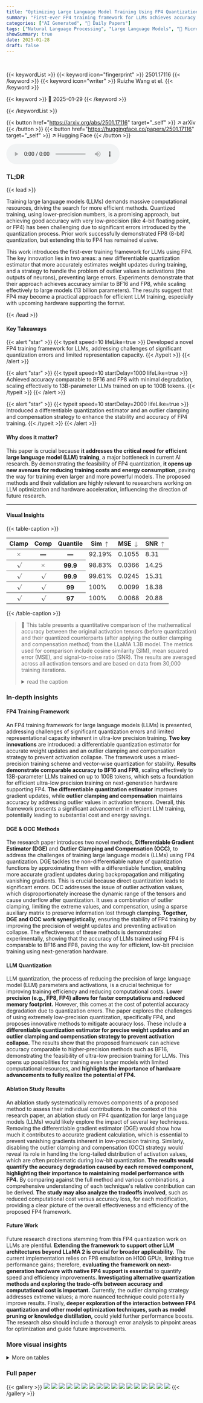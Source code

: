 ```yaml
---
title: "Optimizing Large Language Model Training Using FP4 Quantization"
summary: "First-ever FP4 training framework for LLMs achieves accuracy comparable to BF16 and FP8, enabling efficient ultra-low precision training."
categories: ["AI Generated", "🤗 Daily Papers"]
tags: ["Natural Language Processing", "Large Language Models", "🏢 Microsoft Research",]
showSummary: true
date: 2025-01-28
draft: false
---
```


<br>

{{< keywordList >}}
{{< keyword icon="fingerprint" >}} 2501.17116 {{< /keyword >}}
{{< keyword icon="writer" >}} Ruizhe Wang et el. {{< /keyword >}}
 
{{< keyword >}} 🤗 2025-01-29 {{< /keyword >}}
 
{{< /keywordList >}}

{{< button href="https://arxiv.org/abs/2501.17116" target="_self" >}}
↗ arXiv
{{< /button >}}
{{< button href="https://huggingface.co/papers/2501.17116" target="_self" >}}
↗ Hugging Face
{{< /button >}}



<audio controls>
    <source src="https://ai-paper-reviewer.com/2501.17116/podcast.wav" type="audio/wav">
    Your browser does not support the audio element.
</audio>


### TL;DR


{{< lead >}}

Training large language models (LLMs) demands massive computational resources, driving the search for more efficient methods.  Quantized training, using lower-precision numbers, is a promising approach, but achieving good accuracy with very low-precision (like 4-bit floating point, or FP4) has been challenging due to significant errors introduced by the quantization process.  Prior work successfully demonstrated FP8 (8-bit) quantization, but extending this to FP4 has remained elusive. 

This work introduces the first-ever training framework for LLMs using FP4.  The key innovation lies in two areas: a new differentiable quantization estimator that more accurately estimates weight updates during training, and a strategy to handle the problem of outlier values in activations (the outputs of neurons), preventing large errors.  Experiments demonstrate that their approach achieves accuracy similar to BF16 and FP8, while scaling effectively to large models (13 billion parameters).  The results suggest that FP4 may become a practical approach for efficient LLM training, especially with upcoming hardware supporting the format.

{{< /lead >}}


#### Key Takeaways

{{< alert "star" >}}
{{< typeit speed=10 lifeLike=true >}} Developed a novel FP4 training framework for LLMs, addressing challenges of significant quantization errors and limited representation capacity. {{< /typeit >}}
{{< /alert >}}

{{< alert "star" >}}
{{< typeit speed=10 startDelay=1000 lifeLike=true >}} Achieved accuracy comparable to BF16 and FP8 with minimal degradation, scaling effectively to 13B-parameter LLMs trained on up to 100B tokens. {{< /typeit >}}
{{< /alert >}}

{{< alert "star" >}}
{{< typeit speed=10 startDelay=2000 lifeLike=true >}} Introduced a differentiable quantization estimator and an outlier clamping and compensation strategy to enhance the stability and accuracy of FP4 training. {{< /typeit >}}
{{< /alert >}}

#### Why does it matter?
This paper is crucial because **it addresses the critical need for efficient large language model (LLM) training**, a major bottleneck in current AI research.  By demonstrating the feasibility of FP4 quantization, **it opens up new avenues for reducing training costs and energy consumption**, paving the way for training even larger and more powerful models.  The proposed methods and their validation are highly relevant to researchers working on LLM optimization and hardware acceleration, influencing the direction of future research.

------
#### Visual Insights





{{< table-caption >}}
<table class="ltx_tabular ltx_centering ltx_guessed_headers ltx_align_middle" id="S3.T1.12.12">
<thead class="ltx_thead">
<tr class="ltx_tr" id="S3.T1.3.3.3">
<th class="ltx_td ltx_align_center ltx_th ltx_th_column ltx_th_row ltx_border_tt" id="S3.T1.3.3.3.4">Clamp</th>
<th class="ltx_td ltx_align_center ltx_th ltx_th_column ltx_th_row ltx_border_tt" id="S3.T1.3.3.3.5">Comp</th>
<th class="ltx_td ltx_align_center ltx_th ltx_th_column ltx_th_row ltx_border_tt" id="S3.T1.3.3.3.6">Quantile</th>
<th class="ltx_td ltx_align_center ltx_th ltx_th_column ltx_border_tt" id="S3.T1.1.1.1.1">Sim <math alttext="\uparrow" class="ltx_Math" display="inline" id="S3.T1.1.1.1.1.m1.1"><semantics id="S3.T1.1.1.1.1.m1.1a"><mo id="S3.T1.1.1.1.1.m1.1.1" stretchy="false" xref="S3.T1.1.1.1.1.m1.1.1.cmml">↑</mo><annotation-xml encoding="MathML-Content" id="S3.T1.1.1.1.1.m1.1b"><ci id="S3.T1.1.1.1.1.m1.1.1.cmml" xref="S3.T1.1.1.1.1.m1.1.1">↑</ci></annotation-xml><annotation encoding="application/x-tex" id="S3.T1.1.1.1.1.m1.1c">\uparrow</annotation><annotation encoding="application/x-llamapun" id="S3.T1.1.1.1.1.m1.1d">↑</annotation></semantics></math>
</th>
<th class="ltx_td ltx_align_center ltx_th ltx_th_column ltx_border_tt" id="S3.T1.2.2.2.2">MSE <math alttext="\downarrow" class="ltx_Math" display="inline" id="S3.T1.2.2.2.2.m1.1"><semantics id="S3.T1.2.2.2.2.m1.1a"><mo id="S3.T1.2.2.2.2.m1.1.1" stretchy="false" xref="S3.T1.2.2.2.2.m1.1.1.cmml">↓</mo><annotation-xml encoding="MathML-Content" id="S3.T1.2.2.2.2.m1.1b"><ci id="S3.T1.2.2.2.2.m1.1.1.cmml" xref="S3.T1.2.2.2.2.m1.1.1">↓</ci></annotation-xml><annotation encoding="application/x-tex" id="S3.T1.2.2.2.2.m1.1c">\downarrow</annotation><annotation encoding="application/x-llamapun" id="S3.T1.2.2.2.2.m1.1d">↓</annotation></semantics></math>
</th>
<th class="ltx_td ltx_align_center ltx_th ltx_th_column ltx_border_tt" id="S3.T1.3.3.3.3">SNR <math alttext="\uparrow" class="ltx_Math" display="inline" id="S3.T1.3.3.3.3.m1.1"><semantics id="S3.T1.3.3.3.3.m1.1a"><mo id="S3.T1.3.3.3.3.m1.1.1" stretchy="false" xref="S3.T1.3.3.3.3.m1.1.1.cmml">↑</mo><annotation-xml encoding="MathML-Content" id="S3.T1.3.3.3.3.m1.1b"><ci id="S3.T1.3.3.3.3.m1.1.1.cmml" xref="S3.T1.3.3.3.3.m1.1.1">↑</ci></annotation-xml><annotation encoding="application/x-tex" id="S3.T1.3.3.3.3.m1.1c">\uparrow</annotation><annotation encoding="application/x-llamapun" id="S3.T1.3.3.3.3.m1.1d">↑</annotation></semantics></math>
</th>
</tr>
</thead>
<tbody class="ltx_tbody">
<tr class="ltx_tr" id="S3.T1.4.4.4">
<th class="ltx_td ltx_align_center ltx_th ltx_th_row ltx_border_t" id="S3.T1.4.4.4.1"><math alttext="\times" class="ltx_Math" display="inline" id="S3.T1.4.4.4.1.m1.1"><semantics id="S3.T1.4.4.4.1.m1.1a"><mo id="S3.T1.4.4.4.1.m1.1.1" xref="S3.T1.4.4.4.1.m1.1.1.cmml">×</mo><annotation-xml encoding="MathML-Content" id="S3.T1.4.4.4.1.m1.1b"><times id="S3.T1.4.4.4.1.m1.1.1.cmml" xref="S3.T1.4.4.4.1.m1.1.1"></times></annotation-xml><annotation encoding="application/x-tex" id="S3.T1.4.4.4.1.m1.1c">\times</annotation><annotation encoding="application/x-llamapun" id="S3.T1.4.4.4.1.m1.1d">×</annotation></semantics></math></th>
<th class="ltx_td ltx_align_center ltx_th ltx_th_row ltx_border_t" id="S3.T1.4.4.4.2">—</th>
<th class="ltx_td ltx_align_center ltx_th ltx_th_row ltx_border_t" id="S3.T1.4.4.4.3">—</th>
<td class="ltx_td ltx_align_center ltx_border_t" id="S3.T1.4.4.4.4">92.19%</td>
<td class="ltx_td ltx_align_center ltx_border_t" id="S3.T1.4.4.4.5">0.1055</td>
<td class="ltx_td ltx_align_center ltx_border_t" id="S3.T1.4.4.4.6">8.31</td>
</tr>
<tr class="ltx_tr" id="S3.T1.6.6.6">
<th class="ltx_td ltx_align_center ltx_th ltx_th_row" id="S3.T1.5.5.5.1"><math alttext="\surd" class="ltx_Math" display="inline" id="S3.T1.5.5.5.1.m1.1"><semantics id="S3.T1.5.5.5.1.m1.1a"><mo id="S3.T1.5.5.5.1.m1.1.1" xref="S3.T1.5.5.5.1.m1.1.1.cmml">√</mo><annotation-xml encoding="MathML-Content" id="S3.T1.5.5.5.1.m1.1b"><csymbol cd="latexml" id="S3.T1.5.5.5.1.m1.1.1.cmml" xref="S3.T1.5.5.5.1.m1.1.1">square-root</csymbol></annotation-xml><annotation encoding="application/x-tex" id="S3.T1.5.5.5.1.m1.1c">\surd</annotation><annotation encoding="application/x-llamapun" id="S3.T1.5.5.5.1.m1.1d">√</annotation></semantics></math></th>
<th class="ltx_td ltx_align_center ltx_th ltx_th_row" id="S3.T1.6.6.6.2"><math alttext="\times" class="ltx_Math" display="inline" id="S3.T1.6.6.6.2.m1.1"><semantics id="S3.T1.6.6.6.2.m1.1a"><mo id="S3.T1.6.6.6.2.m1.1.1" xref="S3.T1.6.6.6.2.m1.1.1.cmml">×</mo><annotation-xml encoding="MathML-Content" id="S3.T1.6.6.6.2.m1.1b"><times id="S3.T1.6.6.6.2.m1.1.1.cmml" xref="S3.T1.6.6.6.2.m1.1.1"></times></annotation-xml><annotation encoding="application/x-tex" id="S3.T1.6.6.6.2.m1.1c">\times</annotation><annotation encoding="application/x-llamapun" id="S3.T1.6.6.6.2.m1.1d">×</annotation></semantics></math></th>
<th class="ltx_td ltx_align_center ltx_th ltx_th_row" id="S3.T1.6.6.6.3">99.9</th>
<td class="ltx_td ltx_align_center" id="S3.T1.6.6.6.4">98.83%</td>
<td class="ltx_td ltx_align_center" id="S3.T1.6.6.6.5">0.0366</td>
<td class="ltx_td ltx_align_center" id="S3.T1.6.6.6.6">14.25</td>
</tr>
<tr class="ltx_tr" id="S3.T1.8.8.8">
<th class="ltx_td ltx_align_center ltx_th ltx_th_row" id="S3.T1.7.7.7.1"><math alttext="\surd" class="ltx_Math" display="inline" id="S3.T1.7.7.7.1.m1.1"><semantics id="S3.T1.7.7.7.1.m1.1a"><mo id="S3.T1.7.7.7.1.m1.1.1" xref="S3.T1.7.7.7.1.m1.1.1.cmml">√</mo><annotation-xml encoding="MathML-Content" id="S3.T1.7.7.7.1.m1.1b"><csymbol cd="latexml" id="S3.T1.7.7.7.1.m1.1.1.cmml" xref="S3.T1.7.7.7.1.m1.1.1">square-root</csymbol></annotation-xml><annotation encoding="application/x-tex" id="S3.T1.7.7.7.1.m1.1c">\surd</annotation><annotation encoding="application/x-llamapun" id="S3.T1.7.7.7.1.m1.1d">√</annotation></semantics></math></th>
<th class="ltx_td ltx_align_center ltx_th ltx_th_row" id="S3.T1.8.8.8.2"><math alttext="\surd" class="ltx_Math" display="inline" id="S3.T1.8.8.8.2.m1.1"><semantics id="S3.T1.8.8.8.2.m1.1a"><mo id="S3.T1.8.8.8.2.m1.1.1" xref="S3.T1.8.8.8.2.m1.1.1.cmml">√</mo><annotation-xml encoding="MathML-Content" id="S3.T1.8.8.8.2.m1.1b"><csymbol cd="latexml" id="S3.T1.8.8.8.2.m1.1.1.cmml" xref="S3.T1.8.8.8.2.m1.1.1">square-root</csymbol></annotation-xml><annotation encoding="application/x-tex" id="S3.T1.8.8.8.2.m1.1c">\surd</annotation><annotation encoding="application/x-llamapun" id="S3.T1.8.8.8.2.m1.1d">√</annotation></semantics></math></th>
<th class="ltx_td ltx_align_center ltx_th ltx_th_row" id="S3.T1.8.8.8.3">99.9</th>
<td class="ltx_td ltx_align_center" id="S3.T1.8.8.8.4">99.61%</td>
<td class="ltx_td ltx_align_center" id="S3.T1.8.8.8.5">0.0245</td>
<td class="ltx_td ltx_align_center" id="S3.T1.8.8.8.6">15.31</td>
</tr>
<tr class="ltx_tr" id="S3.T1.10.10.10">
<th class="ltx_td ltx_align_center ltx_th ltx_th_row" id="S3.T1.9.9.9.1"><math alttext="\surd" class="ltx_Math" display="inline" id="S3.T1.9.9.9.1.m1.1"><semantics id="S3.T1.9.9.9.1.m1.1a"><mo id="S3.T1.9.9.9.1.m1.1.1" xref="S3.T1.9.9.9.1.m1.1.1.cmml">√</mo><annotation-xml encoding="MathML-Content" id="S3.T1.9.9.9.1.m1.1b"><csymbol cd="latexml" id="S3.T1.9.9.9.1.m1.1.1.cmml" xref="S3.T1.9.9.9.1.m1.1.1">square-root</csymbol></annotation-xml><annotation encoding="application/x-tex" id="S3.T1.9.9.9.1.m1.1c">\surd</annotation><annotation encoding="application/x-llamapun" id="S3.T1.9.9.9.1.m1.1d">√</annotation></semantics></math></th>
<th class="ltx_td ltx_align_center ltx_th ltx_th_row" id="S3.T1.10.10.10.2"><math alttext="\surd" class="ltx_Math" display="inline" id="S3.T1.10.10.10.2.m1.1"><semantics id="S3.T1.10.10.10.2.m1.1a"><mo id="S3.T1.10.10.10.2.m1.1.1" xref="S3.T1.10.10.10.2.m1.1.1.cmml">√</mo><annotation-xml encoding="MathML-Content" id="S3.T1.10.10.10.2.m1.1b"><csymbol cd="latexml" id="S3.T1.10.10.10.2.m1.1.1.cmml" xref="S3.T1.10.10.10.2.m1.1.1">square-root</csymbol></annotation-xml><annotation encoding="application/x-tex" id="S3.T1.10.10.10.2.m1.1c">\surd</annotation><annotation encoding="application/x-llamapun" id="S3.T1.10.10.10.2.m1.1d">√</annotation></semantics></math></th>
<th class="ltx_td ltx_align_center ltx_th ltx_th_row" id="S3.T1.10.10.10.3">99</th>
<td class="ltx_td ltx_align_center" id="S3.T1.10.10.10.4">100%</td>
<td class="ltx_td ltx_align_center" id="S3.T1.10.10.10.5">0.0099</td>
<td class="ltx_td ltx_align_center" id="S3.T1.10.10.10.6">18.38</td>
</tr>
<tr class="ltx_tr" id="S3.T1.12.12.12">
<th class="ltx_td ltx_align_center ltx_th ltx_th_row ltx_border_bb" id="S3.T1.11.11.11.1"><math alttext="\surd" class="ltx_Math" display="inline" id="S3.T1.11.11.11.1.m1.1"><semantics id="S3.T1.11.11.11.1.m1.1a"><mo id="S3.T1.11.11.11.1.m1.1.1" xref="S3.T1.11.11.11.1.m1.1.1.cmml">√</mo><annotation-xml encoding="MathML-Content" id="S3.T1.11.11.11.1.m1.1b"><csymbol cd="latexml" id="S3.T1.11.11.11.1.m1.1.1.cmml" xref="S3.T1.11.11.11.1.m1.1.1">square-root</csymbol></annotation-xml><annotation encoding="application/x-tex" id="S3.T1.11.11.11.1.m1.1c">\surd</annotation><annotation encoding="application/x-llamapun" id="S3.T1.11.11.11.1.m1.1d">√</annotation></semantics></math></th>
<th class="ltx_td ltx_align_center ltx_th ltx_th_row ltx_border_bb" id="S3.T1.12.12.12.2"><math alttext="\surd" class="ltx_Math" display="inline" id="S3.T1.12.12.12.2.m1.1"><semantics id="S3.T1.12.12.12.2.m1.1a"><mo id="S3.T1.12.12.12.2.m1.1.1" xref="S3.T1.12.12.12.2.m1.1.1.cmml">√</mo><annotation-xml encoding="MathML-Content" id="S3.T1.12.12.12.2.m1.1b"><csymbol cd="latexml" id="S3.T1.12.12.12.2.m1.1.1.cmml" xref="S3.T1.12.12.12.2.m1.1.1">square-root</csymbol></annotation-xml><annotation encoding="application/x-tex" id="S3.T1.12.12.12.2.m1.1c">\surd</annotation><annotation encoding="application/x-llamapun" id="S3.T1.12.12.12.2.m1.1d">√</annotation></semantics></math></th>
<th class="ltx_td ltx_align_center ltx_th ltx_th_row ltx_border_bb" id="S3.T1.12.12.12.3">97</th>
<td class="ltx_td ltx_align_center ltx_border_bb" id="S3.T1.12.12.12.4">100%</td>
<td class="ltx_td ltx_align_center ltx_border_bb" id="S3.T1.12.12.12.5">0.0068</td>
<td class="ltx_td ltx_align_center ltx_border_bb" id="S3.T1.12.12.12.6">20.88</td>
</tr>
</tbody>
</table>{{< /table-caption >}}

> 🔼 This table presents a quantitative comparison of the mathematical accuracy between the original activation tensors (before quantization) and their quantized counterparts (after applying the outlier clamping and compensation method) from the LLaMA 1.3B model.  The metrics used for comparison include cosine similarity (SIM), mean squared error (MSE), and signal-to-noise ratio (SNR).  The results are averaged across all activation tensors and are based on data from 30,000 training iterations.
> <details>
> <summary>read the caption</summary>
> Table 1: Quantitative analysis of mathematical accuracy between original and quantized activation tensors. Results represent the average values obtained across all activation tensors on the 30,000 training iterations of the LLaMA 1.3B model.
> </details>





### In-depth insights


#### FP4 Training Framework
An FP4 training framework for large language models (LLMs) is presented, addressing challenges of significant quantization errors and limited representational capacity inherent in ultra-low precision training.  **Two key innovations** are introduced: a differentiable quantization estimator for accurate weight updates and an outlier clamping and compensation strategy to prevent activation collapse.  The framework uses a mixed-precision training scheme and vector-wise quantization for stability.  **Results demonstrate comparable accuracy to BF16 and FP8**, scaling effectively to 13B-parameter LLMs trained on up to 100B tokens, which sets a foundation for efficient ultra-low precision training on next-generation hardware supporting FP4.  **The differentiable quantization estimator** improves gradient updates, while **outlier clamping and compensation** maintains accuracy by addressing outlier values in activation tensors.  Overall, this framework presents a significant advancement in efficient LLM training, potentially leading to substantial cost and energy savings.

#### DGE & OCC Methods
The research paper introduces two novel methods, **Differentiable Gradient Estimator (DGE)** and **Outlier Clamping and Compensation (OCC)**, to address the challenges of training large language models (LLMs) using FP4 quantization.  DGE tackles the non-differentiable nature of quantization functions by approximating them with a differentiable function, enabling more accurate gradient updates during backpropagation and mitigating vanishing gradients.  This is crucial because direct quantization leads to significant errors.  OCC addresses the issue of outlier activation values, which disproportionately increase the dynamic range of the tensors and cause underflow after quantization.  It uses a combination of outlier clamping, limiting the extreme values, and compensation, using a sparse auxiliary matrix to preserve information lost through clamping.  **Together, DGE and OCC work synergistically**, ensuring the stability of FP4 training by improving the precision of weight updates and preventing activation collapse.  The effectiveness of these methods is demonstrated experimentally, showing that the accuracy of LLMs trained using FP4 is comparable to BF16 and FP8, paving the way for efficient, low-bit precision training using next-generation hardware.

#### LLM Quantization
LLM quantization, the process of reducing the precision of large language model (LLM) parameters and activations, is a crucial technique for improving training efficiency and reducing computational costs.  **Lower precision (e.g., FP8, FP4) allows for faster computations and reduced memory footprint.** However, this comes at the cost of potential accuracy degradation due to quantization errors.  The paper explores the challenges of using extremely low-precision quantization, specifically FP4, and proposes innovative methods to mitigate accuracy loss.  These include **a differentiable quantization estimator for precise weight updates and an outlier clamping and compensation strategy to prevent activation collapse.**  The results show that the proposed framework can achieve accuracy comparable to higher-precision methods such as BF16, demonstrating the feasibility of ultra-low precision training for LLMs. This opens up possibilities for training even larger models with limited computational resources, and **highlights the importance of hardware advancements to fully realize the potential of FP4.**

#### Ablation Study Results
An ablation study systematically removes components of a proposed method to assess their individual contributions.  In the context of this research paper, an ablation study on FP4 quantization for large language models (LLMs) would likely explore the impact of several key techniques. Removing the differentiable gradient estimator (DGE) would show how much it contributes to accurate gradient calculation, which is essential to prevent vanishing gradients inherent in low-precision training.  Similarly, disabling the outlier clamping and compensation (OCC) strategy would reveal its role in handling the long-tailed distribution of activation values, which are often problematic during low-bit quantization.  **The results would quantify the accuracy degradation caused by each removed component, highlighting their importance to maintaining model performance with FP4.** By comparing against the full method and various combinations, a comprehensive understanding of each technique's relative contribution can be derived.  **The study may also analyze the tradeoffs involved**, such as reduced computational cost versus accuracy loss, for each modification, providing a clear picture of the overall effectiveness and efficiency of the proposed FP4 framework.

#### Future Work
Future research directions stemming from this FP4 quantization work on LLMs are plentiful.  **Extending the framework to support other LLM architectures beyond LLaMA 2 is crucial for broader applicability.**  The current implementation relies on FP8 emulation on H100 GPUs, limiting true performance gains; therefore, **evaluating the framework on next-generation hardware with native FP4 support is essential** to quantify speed and efficiency improvements.  **Investigating alternative quantization methods and exploring the trade-offs between accuracy and computational cost is important.**  Currently, the outlier clamping strategy addresses extreme values; a more nuanced technique could potentially improve results.  Finally, **deeper exploration of the interaction between FP4 quantization and other model optimization techniques, such as model pruning or knowledge distillation,** could yield further performance boosts. The research also should include a thorough error analysis to pinpoint areas for optimization and guide future improvements.


### More visual insights




<details>
<summary>More on tables
</summary>


{{< table-caption >}}
<table class="ltx_tabular ltx_centering ltx_guessed_headers ltx_align_middle" id="S3.T2.1">
<thead class="ltx_thead">
<tr class="ltx_tr" id="S3.T2.1.1.1">
<th class="ltx_td ltx_align_center ltx_th ltx_th_column ltx_border_tt" id="S3.T2.1.1.1.1">Model Size</th>
<th class="ltx_td ltx_align_center ltx_th ltx_th_column ltx_border_tt" id="S3.T2.1.1.1.2">Precision</th>
<th class="ltx_td ltx_align_center ltx_th ltx_th_column ltx_border_tt" id="S3.T2.1.1.1.3"><span class="ltx_text ltx_font_bold" id="S3.T2.1.1.1.3.1">Average</span></th>
<th class="ltx_td ltx_align_center ltx_th ltx_th_column ltx_border_tt" id="S3.T2.1.1.1.4">PiQA</th>
<th class="ltx_td ltx_align_center ltx_th ltx_th_column ltx_border_tt" id="S3.T2.1.1.1.5">Hellaswag</th>
<th class="ltx_td ltx_align_center ltx_th ltx_th_column ltx_border_tt" id="S3.T2.1.1.1.6">ObQA</th>
<th class="ltx_td ltx_align_center ltx_th ltx_th_column ltx_border_tt" id="S3.T2.1.1.1.7">Arc-C</th>
<th class="ltx_td ltx_align_center ltx_th ltx_th_column ltx_border_tt" id="S3.T2.1.1.1.8">Arc-E</th>
<th class="ltx_td ltx_align_center ltx_th ltx_th_column ltx_border_tt" id="S3.T2.1.1.1.9">BoolQ</th>
<th class="ltx_td ltx_align_center ltx_th ltx_th_column ltx_border_tt" id="S3.T2.1.1.1.10">LogiQA</th>
<th class="ltx_td ltx_align_center ltx_th ltx_th_column ltx_border_tt" id="S3.T2.1.1.1.11">SciQ</th>
<th class="ltx_td ltx_align_center ltx_th ltx_th_column ltx_border_tt" id="S3.T2.1.1.1.12">Lambada</th>
</tr>
</thead>
<tbody class="ltx_tbody">
<tr class="ltx_tr" id="S3.T2.1.2.1">
<td class="ltx_td ltx_align_center ltx_border_t" id="S3.T2.1.2.1.1" rowspan="2"><span class="ltx_text" id="S3.T2.1.2.1.1.1">1.3B</span></td>
<td class="ltx_td ltx_align_center ltx_border_t" id="S3.T2.1.2.1.2">BF16</td>
<td class="ltx_td ltx_align_center ltx_border_t" id="S3.T2.1.2.1.3"><span class="ltx_text ltx_font_bold" id="S3.T2.1.2.1.3.1">53.23</span></td>
<td class="ltx_td ltx_align_center ltx_border_t" id="S3.T2.1.2.1.4">71.11</td>
<td class="ltx_td ltx_align_center ltx_border_t" id="S3.T2.1.2.1.5">50.80</td>
<td class="ltx_td ltx_align_center ltx_border_t" id="S3.T2.1.2.1.6">36.60</td>
<td class="ltx_td ltx_align_center ltx_border_t" id="S3.T2.1.2.1.7">36.69</td>
<td class="ltx_td ltx_align_center ltx_border_t" id="S3.T2.1.2.1.8">68.60</td>
<td class="ltx_td ltx_align_center ltx_border_t" id="S3.T2.1.2.1.9">57.83</td>
<td class="ltx_td ltx_align_center ltx_border_t" id="S3.T2.1.2.1.10">30.26</td>
<td class="ltx_td ltx_align_center ltx_border_t" id="S3.T2.1.2.1.11">83.30</td>
<td class="ltx_td ltx_align_center ltx_border_t" id="S3.T2.1.2.1.12">43.84</td>
</tr>
<tr class="ltx_tr" id="S3.T2.1.3.2">
<td class="ltx_td ltx_align_center" id="S3.T2.1.3.2.1">FP4(Ours)</td>
<td class="ltx_td ltx_align_center" id="S3.T2.1.3.2.2"><span class="ltx_text ltx_font_bold" id="S3.T2.1.3.2.2.1">53.13</span></td>
<td class="ltx_td ltx_align_center" id="S3.T2.1.3.2.3">70.89</td>
<td class="ltx_td ltx_align_center" id="S3.T2.1.3.2.4">50.82</td>
<td class="ltx_td ltx_align_center" id="S3.T2.1.3.2.5">36.20</td>
<td class="ltx_td ltx_align_center" id="S3.T2.1.3.2.6">36.86</td>
<td class="ltx_td ltx_align_center" id="S3.T2.1.3.2.7">67.47</td>
<td class="ltx_td ltx_align_center" id="S3.T2.1.3.2.8">58.23</td>
<td class="ltx_td ltx_align_center" id="S3.T2.1.3.2.9">29.49</td>
<td class="ltx_td ltx_align_center" id="S3.T2.1.3.2.10">83.90</td>
<td class="ltx_td ltx_align_center" id="S3.T2.1.3.2.11">44.30</td>
</tr>
<tr class="ltx_tr" id="S3.T2.1.4.3">
<td class="ltx_td ltx_align_center ltx_border_t" id="S3.T2.1.4.3.1" rowspan="2"><span class="ltx_text" id="S3.T2.1.4.3.1.1">7B</span></td>
<td class="ltx_td ltx_align_center ltx_border_t" id="S3.T2.1.4.3.2">BF16</td>
<td class="ltx_td ltx_align_center ltx_border_t" id="S3.T2.1.4.3.3"><span class="ltx_text ltx_font_bold" id="S3.T2.1.4.3.3.1">53.87</span></td>
<td class="ltx_td ltx_align_center ltx_border_t" id="S3.T2.1.4.3.4">71.22</td>
<td class="ltx_td ltx_align_center ltx_border_t" id="S3.T2.1.4.3.5">52.03</td>
<td class="ltx_td ltx_align_center ltx_border_t" id="S3.T2.1.4.3.6">37.40</td>
<td class="ltx_td ltx_align_center ltx_border_t" id="S3.T2.1.4.3.7">38.99</td>
<td class="ltx_td ltx_align_center ltx_border_t" id="S3.T2.1.4.3.8">67.47</td>
<td class="ltx_td ltx_align_center ltx_border_t" id="S3.T2.1.4.3.9">60.55</td>
<td class="ltx_td ltx_align_center ltx_border_t" id="S3.T2.1.4.3.10">27.65</td>
<td class="ltx_td ltx_align_center ltx_border_t" id="S3.T2.1.4.3.11">85.00</td>
<td class="ltx_td ltx_align_center ltx_border_t" id="S3.T2.1.4.3.12">44.56</td>
</tr>
<tr class="ltx_tr" id="S3.T2.1.5.4">
<td class="ltx_td ltx_align_center" id="S3.T2.1.5.4.1">FP4(Ours)</td>
<td class="ltx_td ltx_align_center" id="S3.T2.1.5.4.2"><span class="ltx_text ltx_font_bold" id="S3.T2.1.5.4.2.1">54.42</span></td>
<td class="ltx_td ltx_align_center" id="S3.T2.1.5.4.3">71.87</td>
<td class="ltx_td ltx_align_center" id="S3.T2.1.5.4.4">52.97</td>
<td class="ltx_td ltx_align_center" id="S3.T2.1.5.4.5">38.40</td>
<td class="ltx_td ltx_align_center" id="S3.T2.1.5.4.6">39.85</td>
<td class="ltx_td ltx_align_center" id="S3.T2.1.5.4.7">67.97</td>
<td class="ltx_td ltx_align_center" id="S3.T2.1.5.4.8">62.20</td>
<td class="ltx_td ltx_align_center" id="S3.T2.1.5.4.9">27.96</td>
<td class="ltx_td ltx_align_center" id="S3.T2.1.5.4.10">84.70</td>
<td class="ltx_td ltx_align_center" id="S3.T2.1.5.4.11">43.88</td>
</tr>
<tr class="ltx_tr" id="S3.T2.1.6.5">
<td class="ltx_td ltx_align_center ltx_border_bb ltx_border_t" id="S3.T2.1.6.5.1" rowspan="2"><span class="ltx_text" id="S3.T2.1.6.5.1.1">13B</span></td>
<td class="ltx_td ltx_align_center ltx_border_t" id="S3.T2.1.6.5.2">BF16</td>
<td class="ltx_td ltx_align_center ltx_border_t" id="S3.T2.1.6.5.3"><span class="ltx_text ltx_font_bold" id="S3.T2.1.6.5.3.1">54.44</span></td>
<td class="ltx_td ltx_align_center ltx_border_t" id="S3.T2.1.6.5.4">72.80</td>
<td class="ltx_td ltx_align_center ltx_border_t" id="S3.T2.1.6.5.5">53.56</td>
<td class="ltx_td ltx_align_center ltx_border_t" id="S3.T2.1.6.5.6">38.60</td>
<td class="ltx_td ltx_align_center ltx_border_t" id="S3.T2.1.6.5.7">38.82</td>
<td class="ltx_td ltx_align_center ltx_border_t" id="S3.T2.1.6.5.8">67.97</td>
<td class="ltx_td ltx_align_center ltx_border_t" id="S3.T2.1.6.5.9">57.40</td>
<td class="ltx_td ltx_align_center ltx_border_t" id="S3.T2.1.6.5.10">29.65</td>
<td class="ltx_td ltx_align_center ltx_border_t" id="S3.T2.1.6.5.11">86.30</td>
<td class="ltx_td ltx_align_center ltx_border_t" id="S3.T2.1.6.5.12">44.87</td>
</tr>
<tr class="ltx_tr" id="S3.T2.1.7.6">
<td class="ltx_td ltx_align_center ltx_border_bb" id="S3.T2.1.7.6.1">FP4(Ours)</td>
<td class="ltx_td ltx_align_center ltx_border_bb" id="S3.T2.1.7.6.2"><span class="ltx_text ltx_font_bold" id="S3.T2.1.7.6.2.1">54.95</span></td>
<td class="ltx_td ltx_align_center ltx_border_bb" id="S3.T2.1.7.6.3">73.78</td>
<td class="ltx_td ltx_align_center ltx_border_bb" id="S3.T2.1.7.6.4">54.12</td>
<td class="ltx_td ltx_align_center ltx_border_bb" id="S3.T2.1.7.6.5">39.60</td>
<td class="ltx_td ltx_align_center ltx_border_bb" id="S3.T2.1.7.6.6">39.68</td>
<td class="ltx_td ltx_align_center ltx_border_bb" id="S3.T2.1.7.6.7">67.89</td>
<td class="ltx_td ltx_align_center ltx_border_bb" id="S3.T2.1.7.6.8">55.90</td>
<td class="ltx_td ltx_align_center ltx_border_bb" id="S3.T2.1.7.6.9">30.88</td>
<td class="ltx_td ltx_align_center ltx_border_bb" id="S3.T2.1.7.6.10">85.80</td>
<td class="ltx_td ltx_align_center ltx_border_bb" id="S3.T2.1.7.6.11">46.89</td>
</tr>
</tbody>
</table>{{< /table-caption >}}
> 🔼 This table presents the results of zero-shot evaluations on several downstream tasks for language models trained using both BF16 (baseline) and FP4 precisions.  Different model sizes (1.3B, 7B, and 13B parameters) are included to compare performance across scales.  The tasks evaluated cover a range of reasoning and language understanding capabilities, and the table shows the average scores achieved by each model variant on each task, enabling a direct comparison of accuracy between the two training methods.
> <details>
> <summary>read the caption</summary>
> Table 2: Zero-shot evaluation for downstream tasks between BF16 models and FP4 models under different model sizes.
> </details>

{{< table-caption >}}
<table class="ltx_tabular ltx_centering ltx_guessed_headers ltx_align_middle" id="A1.T3.3.3">
<tbody class="ltx_tbody">
<tr class="ltx_tr" id="A1.T3.3.3.4.1">
<th class="ltx_td ltx_th ltx_th_row ltx_border_r ltx_border_tt" id="A1.T3.3.3.4.1.1"></th>
<td class="ltx_td ltx_align_center ltx_border_tt" colspan="15" id="A1.T3.3.3.4.1.2"><span class="ltx_text ltx_font_bold" id="A1.T3.3.3.4.1.2.1">Binary Sequence</span></td>
</tr>
<tr class="ltx_tr" id="A1.T3.3.3.5.2">
<th class="ltx_td ltx_align_left ltx_th ltx_th_row ltx_border_r" id="A1.T3.3.3.5.2.1"><span class="ltx_text ltx_font_bold" id="A1.T3.3.3.5.2.1.1">Format</span></th>
<td class="ltx_td ltx_align_center" id="A1.T3.3.3.5.2.2">1111</td>
<td class="ltx_td ltx_align_center" id="A1.T3.3.3.5.2.3">1110</td>
<td class="ltx_td ltx_align_center" id="A1.T3.3.3.5.2.4">1101</td>
<td class="ltx_td ltx_align_center" id="A1.T3.3.3.5.2.5">1100</td>
<td class="ltx_td ltx_align_center" id="A1.T3.3.3.5.2.6">1011</td>
<td class="ltx_td ltx_align_center" id="A1.T3.3.3.5.2.7">1010</td>
<td class="ltx_td ltx_align_center" id="A1.T3.3.3.5.2.8">1101</td>
<td class="ltx_td ltx_align_center" id="A1.T3.3.3.5.2.9">1000/0000</td>
<td class="ltx_td ltx_align_center" id="A1.T3.3.3.5.2.10">0001</td>
<td class="ltx_td ltx_align_center" id="A1.T3.3.3.5.2.11">0010</td>
<td class="ltx_td ltx_align_center" id="A1.T3.3.3.5.2.12">0011</td>
<td class="ltx_td ltx_align_center" id="A1.T3.3.3.5.2.13">0100</td>
<td class="ltx_td ltx_align_center" id="A1.T3.3.3.5.2.14">0101</td>
<td class="ltx_td ltx_align_center" id="A1.T3.3.3.5.2.15">0110</td>
<td class="ltx_td ltx_align_center" id="A1.T3.3.3.5.2.16">0111</td>
</tr>
<tr class="ltx_tr" id="A1.T3.1.1.1">
<th class="ltx_td ltx_align_left ltx_th ltx_th_row ltx_border_r ltx_border_t" id="A1.T3.1.1.1.2"><span class="ltx_text ltx_font_typewriter" id="A1.T3.1.1.1.2.1">e1m2</span></th>
<td class="ltx_td ltx_align_center ltx_border_t" id="A1.T3.1.1.1.3">-3.5</td>
<td class="ltx_td ltx_align_center ltx_border_t" id="A1.T3.1.1.1.4">-3</td>
<td class="ltx_td ltx_align_center ltx_border_t" id="A1.T3.1.1.1.5">-2.5</td>
<td class="ltx_td ltx_align_center ltx_border_t" id="A1.T3.1.1.1.6">-2</td>
<td class="ltx_td ltx_align_center ltx_border_t" id="A1.T3.1.1.1.7">-1.5</td>
<td class="ltx_td ltx_align_center ltx_border_t" id="A1.T3.1.1.1.8">-1</td>
<td class="ltx_td ltx_align_center ltx_border_t" id="A1.T3.1.1.1.9">-0.5</td>
<td class="ltx_td ltx_align_center ltx_border_t" id="A1.T3.1.1.1.1">
<math alttext="\pm" class="ltx_Math" display="inline" id="A1.T3.1.1.1.1.m1.1"><semantics id="A1.T3.1.1.1.1.m1.1a"><mo id="A1.T3.1.1.1.1.m1.1.1" xref="A1.T3.1.1.1.1.m1.1.1.cmml">±</mo><annotation-xml encoding="MathML-Content" id="A1.T3.1.1.1.1.m1.1b"><csymbol cd="latexml" id="A1.T3.1.1.1.1.m1.1.1.cmml" xref="A1.T3.1.1.1.1.m1.1.1">plus-or-minus</csymbol></annotation-xml><annotation encoding="application/x-tex" id="A1.T3.1.1.1.1.m1.1c">\pm</annotation><annotation encoding="application/x-llamapun" id="A1.T3.1.1.1.1.m1.1d">±</annotation></semantics></math>0</td>
<td class="ltx_td ltx_align_center ltx_border_t" id="A1.T3.1.1.1.10">0.5</td>
<td class="ltx_td ltx_align_center ltx_border_t" id="A1.T3.1.1.1.11">1</td>
<td class="ltx_td ltx_align_center ltx_border_t" id="A1.T3.1.1.1.12">1.5</td>
<td class="ltx_td ltx_align_center ltx_border_t" id="A1.T3.1.1.1.13">2</td>
<td class="ltx_td ltx_align_center ltx_border_t" id="A1.T3.1.1.1.14">2.5</td>
<td class="ltx_td ltx_align_center ltx_border_t" id="A1.T3.1.1.1.15">3</td>
<td class="ltx_td ltx_align_center ltx_border_t" id="A1.T3.1.1.1.16">3.5</td>
</tr>
<tr class="ltx_tr" id="A1.T3.2.2.2">
<th class="ltx_td ltx_align_left ltx_th ltx_th_row ltx_border_r" id="A1.T3.2.2.2.2"><span class="ltx_text ltx_font_typewriter" id="A1.T3.2.2.2.2.1">e2m1</span></th>
<td class="ltx_td ltx_align_center" id="A1.T3.2.2.2.3">-6</td>
<td class="ltx_td ltx_align_center" id="A1.T3.2.2.2.4">-4</td>
<td class="ltx_td ltx_align_center" id="A1.T3.2.2.2.5">-3</td>
<td class="ltx_td ltx_align_center" id="A1.T3.2.2.2.6">-2</td>
<td class="ltx_td ltx_align_center" id="A1.T3.2.2.2.7">-1.5</td>
<td class="ltx_td ltx_align_center" id="A1.T3.2.2.2.8">-1</td>
<td class="ltx_td ltx_align_center" id="A1.T3.2.2.2.9">-0.5</td>
<td class="ltx_td ltx_align_center" id="A1.T3.2.2.2.1">
<math alttext="\pm" class="ltx_Math" display="inline" id="A1.T3.2.2.2.1.m1.1"><semantics id="A1.T3.2.2.2.1.m1.1a"><mo id="A1.T3.2.2.2.1.m1.1.1" xref="A1.T3.2.2.2.1.m1.1.1.cmml">±</mo><annotation-xml encoding="MathML-Content" id="A1.T3.2.2.2.1.m1.1b"><csymbol cd="latexml" id="A1.T3.2.2.2.1.m1.1.1.cmml" xref="A1.T3.2.2.2.1.m1.1.1">plus-or-minus</csymbol></annotation-xml><annotation encoding="application/x-tex" id="A1.T3.2.2.2.1.m1.1c">\pm</annotation><annotation encoding="application/x-llamapun" id="A1.T3.2.2.2.1.m1.1d">±</annotation></semantics></math>0</td>
<td class="ltx_td ltx_align_center" id="A1.T3.2.2.2.10">0.5</td>
<td class="ltx_td ltx_align_center" id="A1.T3.2.2.2.11">1</td>
<td class="ltx_td ltx_align_center" id="A1.T3.2.2.2.12">1.5</td>
<td class="ltx_td ltx_align_center" id="A1.T3.2.2.2.13">2</td>
<td class="ltx_td ltx_align_center" id="A1.T3.2.2.2.14">3</td>
<td class="ltx_td ltx_align_center" id="A1.T3.2.2.2.15">4</td>
<td class="ltx_td ltx_align_center" id="A1.T3.2.2.2.16">6</td>
</tr>
<tr class="ltx_tr" id="A1.T3.3.3.3">
<th class="ltx_td ltx_align_left ltx_th ltx_th_row ltx_border_bb ltx_border_r" id="A1.T3.3.3.3.2"><span class="ltx_text ltx_font_typewriter" id="A1.T3.3.3.3.2.1">e3m0</span></th>
<td class="ltx_td ltx_align_center ltx_border_bb" id="A1.T3.3.3.3.3">-16</td>
<td class="ltx_td ltx_align_center ltx_border_bb" id="A1.T3.3.3.3.4">-8</td>
<td class="ltx_td ltx_align_center ltx_border_bb" id="A1.T3.3.3.3.5">-4</td>
<td class="ltx_td ltx_align_center ltx_border_bb" id="A1.T3.3.3.3.6">-2</td>
<td class="ltx_td ltx_align_center ltx_border_bb" id="A1.T3.3.3.3.7">-1</td>
<td class="ltx_td ltx_align_center ltx_border_bb" id="A1.T3.3.3.3.8">-0.5</td>
<td class="ltx_td ltx_align_center ltx_border_bb" id="A1.T3.3.3.3.9">-0.25</td>
<td class="ltx_td ltx_align_center ltx_border_bb" id="A1.T3.3.3.3.1">
<math alttext="\pm" class="ltx_Math" display="inline" id="A1.T3.3.3.3.1.m1.1"><semantics id="A1.T3.3.3.3.1.m1.1a"><mo id="A1.T3.3.3.3.1.m1.1.1" xref="A1.T3.3.3.3.1.m1.1.1.cmml">±</mo><annotation-xml encoding="MathML-Content" id="A1.T3.3.3.3.1.m1.1b"><csymbol cd="latexml" id="A1.T3.3.3.3.1.m1.1.1.cmml" xref="A1.T3.3.3.3.1.m1.1.1">plus-or-minus</csymbol></annotation-xml><annotation encoding="application/x-tex" id="A1.T3.3.3.3.1.m1.1c">\pm</annotation><annotation encoding="application/x-llamapun" id="A1.T3.3.3.3.1.m1.1d">±</annotation></semantics></math>0</td>
<td class="ltx_td ltx_align_center ltx_border_bb" id="A1.T3.3.3.3.10">0.25</td>
<td class="ltx_td ltx_align_center ltx_border_bb" id="A1.T3.3.3.3.11">0.5</td>
<td class="ltx_td ltx_align_center ltx_border_bb" id="A1.T3.3.3.3.12">1</td>
<td class="ltx_td ltx_align_center ltx_border_bb" id="A1.T3.3.3.3.13">2</td>
<td class="ltx_td ltx_align_center ltx_border_bb" id="A1.T3.3.3.3.14">4</td>
<td class="ltx_td ltx_align_center ltx_border_bb" id="A1.T3.3.3.3.15">8</td>
<td class="ltx_td ltx_align_center ltx_border_bb" id="A1.T3.3.3.3.16">16</td>
</tr>
</tbody>
</table>{{< /table-caption >}}
> 🔼 This table shows the representation of numbers in different 4-bit floating-point formats (FP4).  FP4 is an emerging format for low-precision computing, and different configurations exist, varying in the number of bits assigned to the exponent and mantissa. The table lists the binary representation and the corresponding numerical value for each possible combination in three different FP4 formats: E1M2, E2M1, and E3M0. The formats differ in their dynamic range and precision.  Understanding these formats is crucial for implementing FP4 quantization in machine learning models.
> <details>
> <summary>read the caption</summary>
> Table 3: FP4 Quantization Table under different FP4 formats.
> </details>

</details>




### Full paper

{{< gallery >}}
<img src="https://ai-paper-reviewer.com/2501.17116/1.png" class="grid-w50 md:grid-w33 xl:grid-w25" />
<img src="https://ai-paper-reviewer.com/2501.17116/2.png" class="grid-w50 md:grid-w33 xl:grid-w25" />
<img src="https://ai-paper-reviewer.com/2501.17116/3.png" class="grid-w50 md:grid-w33 xl:grid-w25" />
<img src="https://ai-paper-reviewer.com/2501.17116/4.png" class="grid-w50 md:grid-w33 xl:grid-w25" />
<img src="https://ai-paper-reviewer.com/2501.17116/5.png" class="grid-w50 md:grid-w33 xl:grid-w25" />
<img src="https://ai-paper-reviewer.com/2501.17116/6.png" class="grid-w50 md:grid-w33 xl:grid-w25" />
<img src="https://ai-paper-reviewer.com/2501.17116/7.png" class="grid-w50 md:grid-w33 xl:grid-w25" />
<img src="https://ai-paper-reviewer.com/2501.17116/8.png" class="grid-w50 md:grid-w33 xl:grid-w25" />
<img src="https://ai-paper-reviewer.com/2501.17116/9.png" class="grid-w50 md:grid-w33 xl:grid-w25" />
<img src="https://ai-paper-reviewer.com/2501.17116/10.png" class="grid-w50 md:grid-w33 xl:grid-w25" />
<img src="https://ai-paper-reviewer.com/2501.17116/11.png" class="grid-w50 md:grid-w33 xl:grid-w25" />
<img src="https://ai-paper-reviewer.com/2501.17116/12.png" class="grid-w50 md:grid-w33 xl:grid-w25" />
<img src="https://ai-paper-reviewer.com/2501.17116/13.png" class="grid-w50 md:grid-w33 xl:grid-w25" />
<img src="https://ai-paper-reviewer.com/2501.17116/14.png" class="grid-w50 md:grid-w33 xl:grid-w25" />
<img src="https://ai-paper-reviewer.com/2501.17116/15.png" class="grid-w50 md:grid-w33 xl:grid-w25" />
<img src="https://ai-paper-reviewer.com/2501.17116/16.png" class="grid-w50 md:grid-w33 xl:grid-w25" />
<img src="https://ai-paper-reviewer.com/2501.17116/17.png" class="grid-w50 md:grid-w33 xl:grid-w25" />
{{< /gallery >}}